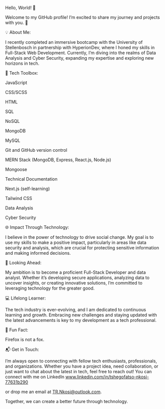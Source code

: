 Hello, World! 👋

Welcome to my GitHub profile! I’m excited to share my journey and projects with you. 🚀

💡 About Me:

I recently completed an immersive bootcamp with the University of Stellenbosch in partnership with HyperionDev, where I honed my skills in Full-Stack Web Development. Currently, I’m diving into the realms of Data Analysis and Cyber Security, expanding my expertise and exploring new horizons in tech.

🔧 Tech Toolbox:

JavaScript

CSS/SCSS

HTML

SQL

NoSQL

MongoDB

MySQL

Git and GitHub version control

MERN Stack (MongoDB, Express, React.js, Node.js)

Mongoose

Technical Documentation

Next.js (self-learning)

Tailwind CSS 

Data Analysis

Cyber Security

🌐 Impact Through Technology:

I believe in the power of technology to drive social change. My goal is to use my skills to make a positive impact, particularly in areas like data security and analysis, which are crucial for protecting sensitive information and making informed decisions.

🔭 Looking Ahead:

My ambition is to become a proficient Full-Stack Developer and data analyst. Whether it’s developing secure applications, analyzing data to uncover insights, or creating innovative solutions, I’m committed to leveraging technology for the greater good.

💻 Lifelong Learner:

The tech industry is ever-evolving, and I am dedicated to continuous learning and growth. Embracing new challenges and staying updated with the latest advancements is key to my development as a tech professional.

🫧 Fun Fact:

Firefox is not a fox.

📬 Get in Touch: 

I’m always open to connecting with fellow tech enthusiasts, professionals, and organizations. Whether you have a project idea, need collaboration, or just want to chat about the latest in tech, feel free to reach out! You can connect with me on LinkedIn www.linkedin.com/in/tshegofatso-nkosi-77631b290

 or drop me an email at TR.Nkosi@outlook.com.

Together, we can create a better future through technology.
<!---
ImTshegofatso/ImTshegofatso is a ✨ special ✨ repository because its `README.md` (this file) appears on your GitHub profile.
You can click the Preview link to take a look at your changes.
--->
